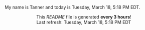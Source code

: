 My name is Tanner and today is Tuesday, March 18, 5:18 PM EDT.

<p align="center">This <i>README</i> file is generated <b>every 3 hours</b>!</br>Last refresh: Tuesday, March 18, 5:18 PM EDT<br /></p>
